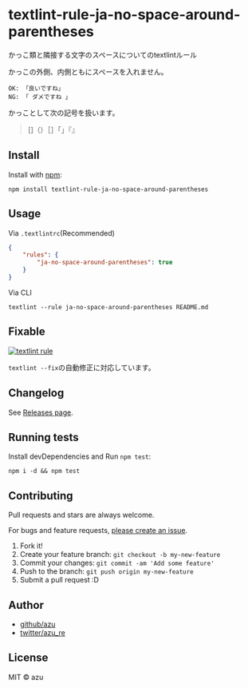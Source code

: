 # textlint-rule-ja-no-space-around-parentheses

かっこ類と隣接する文字のスペースについてのtextlintルール

かっこの外側、内側ともにスペースを入れません。

    OK: 「良いですね」
    NG: 「 ダメですね 」

かっことして次の記号を扱います。

> []（）［］「」『』

## Install

Install with [npm](https://www.npmjs.com/):

    npm install textlint-rule-ja-no-space-around-parentheses

## Usage

Via `.textlintrc`(Recommended)

```json
{
    "rules": {
        "ja-no-space-around-parentheses": true
    }
}
```

Via CLI

```
textlint --rule ja-no-space-around-parentheses README.md
```

## Fixable

[![textlint rule](https://img.shields.io/badge/textlint-fixable-green.svg?style=social)](https://textlint.github.io/)

`textlint --fix`の自動修正に対応しています。

## Changelog

See [Releases page](https://github.com/extlint-ja/textlint-rule-preset-ja-spacing/releases).

## Running tests

Install devDependencies and Run `npm test`:

    npm i -d && npm test

## Contributing

Pull requests and stars are always welcome.

For bugs and feature requests, [please create an issue](https://github.com/extlint-ja/textlint-rule-preset-ja-spacing/issues).

1. Fork it!
2. Create your feature branch: `git checkout -b my-new-feature`
3. Commit your changes: `git commit -am 'Add some feature'`
4. Push to the branch: `git push origin my-new-feature`
5. Submit a pull request :D

## Author

- [github/azu](https://github.com/azu)
- [twitter/azu_re](https://twitter.com/azu_re)

## License

MIT © azu
